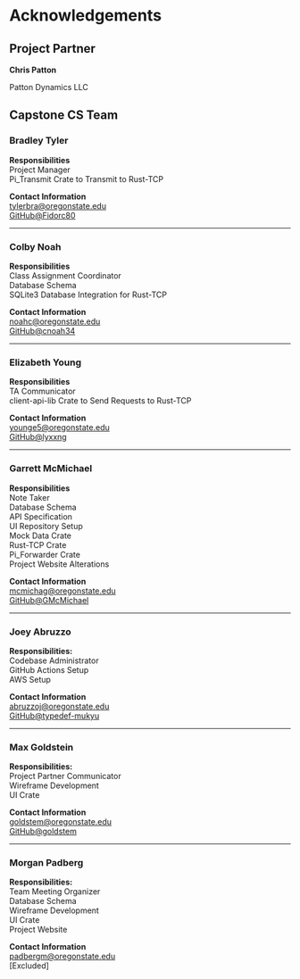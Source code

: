 # Acknowledgements

## Project Partner

**Chris Patton**

Patton Dynamics LLC

## Capstone CS Team

### Bradley Tyler
**Responsibilities**<br>
Project Manager<br>
Pi_Transmit Crate to Transmit to Rust-TCP

**Contact Information**<br>
[tylerbra@oregonstate.edu](mailto:tylerbra@oregonstate.edu)<br>
[GitHub@Fidorc80](https://github.com/Fidorc80)

---

### Colby Noah
**Responsibilities**<br>
Class Assignment Coordinator<br>
Database Schema<br>
SQLite3 Database Integration for Rust-TCP 

**Contact Information**<br>
[noahc@oregonstate.edu](mailto:noahc@oregonstate.edu)<br>
[GitHub@cnoah34](https://github.com/cnoah34)

---

### Elizabeth Young
**Responsibilities**<br>
TA Communicator<br>
client-api-lib Crate to Send Requests to Rust-TCP

**Contact Information**<br>
[younge5@oregonstate.edu](mailto:younge5@oregonstate.edu)<br>
[GitHub@lyxxng](https://github.com/lyxxng)

---

### Garrett McMichael
**Responsibilities**<br>
Note Taker<br>
Database Schema<br>
API Specification<br>
UI Repository Setup<br>
Mock Data Crate<br>
Rust-TCP Crate<br>
Pi_Forwarder Crate<br>
Project Website Alterations

**Contact Information**<br>
[mcmichag@oregonstate.edu](mailto:mcmichag@oregonstate.edu)<br>
[GitHub@GMcMichael](https://github.com/GMcMichael)

---

### Joey Abruzzo
**Responsibilities:**<br>
Codebase Administrator<br>
GitHub Actions Setup<br>
AWS Setup

**Contact Information**<br>
[abruzzoj@oregonstate.edu](mailto:abruzzoj@oregonstate.edu)<br>
[GitHub@typedef-mukyu](https://github.com/typedef-mukyu)

---

### Max Goldstein
**Responsibilities:**<br>
Project Partner Communicator<br>
Wireframe Development<br>
UI Crate

**Contact Information**<br>
[goldstem@oregonstate.edu](mailto:goldstem@oregonstate.edu)<br>
[GitHub@goldstem](https://github.com/goldstem)

---

### Morgan Padberg
**Responsibilities:**<br>
Team Meeting Organizer<br>
Database Schema<br>
Wireframe Development<br>
UI Crate<br>
Project Website

**Contact Information**<br>
[padbergm@oregonstate.edu](mailto:padbergm@oregonstate.edu)<br>
\[Excluded\]
